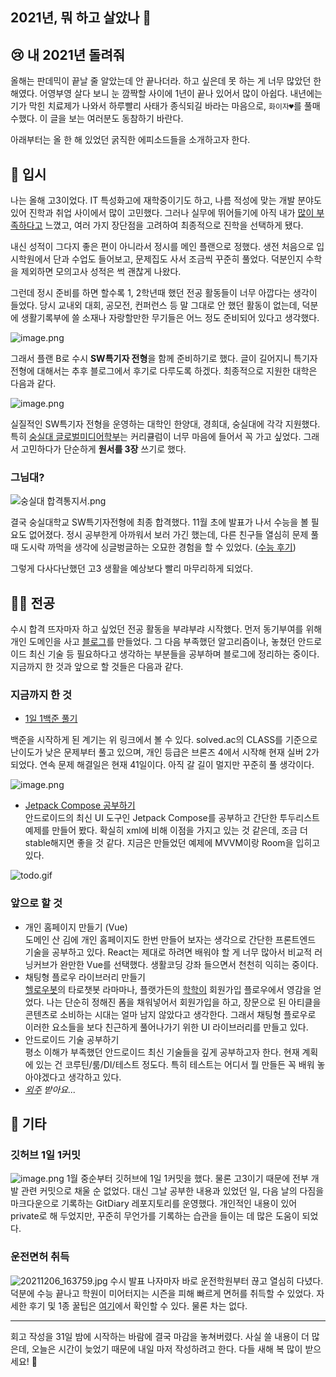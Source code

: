 ## 2021년, 뭐 하고 살았나 🤔

## 😢 내 2021년 돌려줘
올해는 판데믹이 끝날 줄 알았는데 안 끝나더라. 하고 싶은데 못 하는 게 너무 많았던 한 해였다. 어영부영 살다 보니 눈 깜짝할 사이에 1년이 끝나 있어서 많이 아쉽다. 내년에는 기가 막힌 치료제가 나와서 하루빨리 사태가 종식되길 바라는 마음으로, ```화이자♥︎```를 풀매수했다. 이 글을 보는 여러분도 동참하기 바란다.

아래부터는 올 한 해 있었던 굵직한 에피소드들을 소개하고자 한다.

##  🏫 입시
나는 올해 고3이었다. IT 특성화고에 재학중이기도 하고, 나름 적성에 맞는 개발 분야도 있어 진학과 취업 사이에서 많이 고민했다. 그러나 실무에 뛰어들기에 아직 내가 [많이 부족하다고](https://blog.chanhyo.dev/baby-baekjoon) 느꼈고, 여러 가지 장단점을 고려하여 최종적으로 진학을 선택하게 됐다.

내신 성적이 그다지 좋은 편이 아니라서 정시를 메인 플랜으로 정했다. 생전 처음으로 입시학원에서 단과 수업도 들어보고, 문제집도 사서 조금씩 꾸준히 풀었다. 덕분인지 수학을 제외하면 모의고사 성적은 썩 괜찮게 나왔다. 

그런데 정시 준비를 하면 할수록 1, 2학년때 했던 전공 활동들이 너무 아깝다는 생각이 들었다. 당시 교내외 대회, 공모전, 컨퍼런스 등 말 그대로 안 했던 활동이 없는데, 덕분에 생활기록부에 쓸 소재나 자랑할만한 무기들은 어느 정도 준비되어 있다고 생각했다. 

![image.png](https://cdn.hashnode.com/res/hashnode/image/upload/v1640958108319/L174E5kUc.png)

그래서 플랜 B로 수시 **SW특기자 전형**을 함께 준비하기로 했다. 글이 길어지니 특기자 전형에 대해서는 추후 블로그에서 후기로 다루도록 하겠다. 최종적으로 지원한 대학은 다음과 같다.

![image.png](https://cdn.hashnode.com/res/hashnode/image/upload/v1640958358428/XG8tI2t0g.png)

실질적인 SW특기자 전형을 운영하는 대학인 한양대, 경희대, 숭실대에 각각 지원했다. 특히 [숭실대 글로벌미디어학부](http://media.ssu.ac.kr/)는 커리큘럼이 너무 마음에 들어서 꼭 가고 싶었다. 그래서 고민하다가 단순하게 **원서를 3장** 쓰기로 했다.

### 그님대?

![숭실대 합격통지서.png](https://cdn.hashnode.com/res/hashnode/image/upload/v1640959813718/n-Cony4Hj.png)

결국 숭실대학교 SW특기자전형에 최종 합격했다. 11월 초에 발표가 나서 수능을 볼 필요도 없어졌다. 정시 공부한게 아까워서 보러 가긴 했는데, 다른 친구들 열심히 문제 풀 때 도시락 까먹을 생각에 싱글벙글하는 오묘한 경험을 할 수 있었다. ([수능 후기](https://blog.chanhyo.dev/fun-suneung))

그렇게 다사다난했던 고3 생활을 예상보다 빨리 마무리하게 되었다.


## 🧑‍💻 전공

수시 합격 뜨자마자 하고 싶었던 전공 활동을 부랴부랴 시작했다. 먼저 동기부여를 위해 개인 도메인을 사고 [블로그](https://blog.chanhyo.dev/hello-hashnode)를 만들었다. 그 다음 부족했던 알고리즘이나, 놓쳤던 안드로이드 최신 기술 등 필요하다고 생각하는 부분들을 공부하며 블로그에 정리하는 중이다. 지금까지 한 것과 앞으로 할 것들은 다음과 같다.

### 지금까지 한 것
- [1일 1백준 풀기](https://blog.chanhyo.dev/baby-baekjoon)
 
백준을 시작하게 된 계기는 위 링크에서 볼 수 있다. solved.ac의 CLASS를 기준으로 난이도가 낮은 문제부터 풀고 있으며, 개인 등급은 브론즈 4에서 시작해 현재 실버 2가 되었다. 연속 문제 해결일은 현재 41일이다. 아직 갈 길이 멀지만 꾸준히 풀 생각이다.

![image.png](https://cdn.hashnode.com/res/hashnode/image/upload/v1640961800838/tmvfMIX0E.png)

- [Jetpack Compose 공부하기](https://blog.chanhyo.dev/jetpack-compose)  
안드로이드의 최신 UI 도구인 Jetpack Compose를 공부하고 간단한 투두리스트 예제를 만들어 봤다. 확실히 xml에 비해 이점을 가지고 있는 것 같은데, 조금 더 stable해지면 좋을 것 같다. 지금은 만들었던 예제에 MVVM이랑 Room을 입히고 있다. 

![todo.gif](https://cdn.hashnode.com/res/hashnode/image/upload/v1640962517862/bbkIl_7kg.gif)

### 앞으로 할 것

- 개인 홈페이지 만들기 (Vue)  
도메인 산 김에 개인 홈페이지도 한번 만들어 보자는 생각으로 간단한 프론트엔드 기술을 공부하고 있다. React는 제대로 하려면 배워야 할 게 너무 많아서 비교적 러닝커브가 완만한 Vue를 선택했다. 생활코딩 강좌 들으면서 천천히 익히는 중이다. 
- 채팅형 플로우 라이브러리 만들기  
[헬로우봇](https://thingsflow.kr/)의 타로챗봇 라마마나, 플랫가든의 [학학이](https://play.google.com/store/apps/details?id=kr.flatgarden.hakhak) 회원가입 플로우에서 영감을 얻었다. 나는 단순히 정해진 폼을 채워넣어서 회원가입을 하고, 장문으로 된 아티클을 콘텐츠로 소비하는 시대는 얼마 남지 않았다고 생각한다. 그래서 채팅형 플로우로 이러한 요소들을 보다 친근하게 풀어나가기 위한 UI 라이브러리를 만들고 있다.
- 안드로이드 기술 공부하기  
평소 이해가 부족했던 안드로이드 최신 기술들을 깊게 공부하고자 한다. 현재 계획에 있는 건 코루틴/룸/DI/테스트 정도다. 특히 테스트는 어디서 뭘 만들든 꼭 배워 놓아야겠다고 생각하고 있다.
- *[외주](https://soomgo.com/profile/users/1905112) 받아요...*  

## 🎸 기타

### 깃허브 1일 1커밋

![image.png](https://cdn.hashnode.com/res/hashnode/image/upload/v1640967560474/gLjMvm9mk.png)
1월 중순부터 깃허브에 1일 1커밋을 했다. 물론 고3이기 때문에 전부 개발 관련 커밋으로 채울 순 없었다. 대신 그날 공부한 내용과 있었던 일, 다음 날의 다짐을 마크다운으로 기록하는 GitDiary 레포지토리를 운영했다. 개인적인 내용이 있어 private로 해 두었지만, 꾸준히 무언가를 기록하는 습관을 들이는 데 많은 도움이 되었다. 

### 운전면허 취득

![20211206_163759.jpg](https://cdn.hashnode.com/res/hashnode/image/upload/v1640968084503/eE8q19Xht.jpeg)
수시 발표 나자마자 바로 운전학원부터 끊고 열심히 다녔다. 덕분에 수능 끝나고 학원이 미어터지는 시즌을 피해 빠르게 면허를 취득할 수 있었다. 자세한 후기 및 1종 꿀팁은 [여기](https://blog.chanhyo.dev/drivers-license)에서 확인할 수 있다. 물론 차는 없다.

---

회고 작성을 31일 밤에 시작하는 바람에 결국 마감을 놓쳐버렸다. 사실 쓸 내용이 더 많은데, 오늘은 시간이 늦었기 때문에 내일 마저 작성하려고 한다. 다들 새해 복 많이 받으세요! 🎉